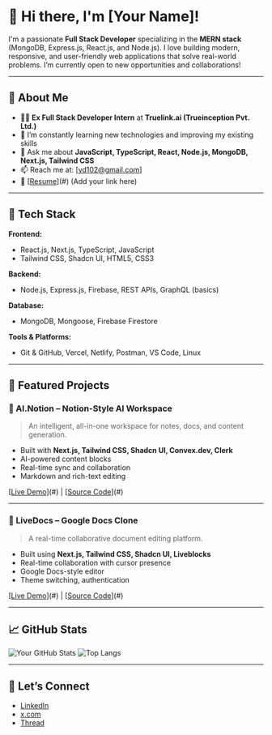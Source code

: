 # 👋 Hi there, I'm [Your Name]!

I'm a passionate **Full Stack Developer** specializing in the **MERN stack** (MongoDB, Express.js, React.js, and Node.js). I love building modern, responsive, and user-friendly web applications that solve real-world problems. I’m currently open to new opportunities and collaborations!

---

## 💼 About Me

- 🧑‍💻 **Ex Full Stack Developer Intern** at **Truelink.ai (Trueinception Pvt. Ltd.)**
- 🌱 I’m constantly learning new technologies and improving my existing skills
- 💬 Ask me about **JavaScript, TypeScript, React, Node.js, MongoDB, Next.js, Tailwind CSS**
- 📫 Reach me at: [yd102@gmail.com]  
- 📄 [[Resume](https://docs.google.com/document/d/1O6TiyoY3atdC-dUlbPw1PjrValSIRae9d4cCOb7qsz0/edit)](#) (Add your link here)

---

## 🔧 Tech Stack

**Frontend:**
- React.js, Next.js, TypeScript, JavaScript
- Tailwind CSS, Shadcn UI, HTML5, CSS3

**Backend:**
- Node.js, Express.js, Firebase, REST APIs, GraphQL (basics)

**Database:**
- MongoDB, Mongoose, Firebase Firestore

**Tools & Platforms:**
- Git & GitHub, Vercel, Netlify, Postman, VS Code, Linux

---

## 📌 Featured Projects

### 🧠 AI.Notion – Notion-Style AI Workspace
> An intelligent, all-in-one workspace for notes, docs, and content generation.

- Built with **Next.js, Tailwind CSS, Shadcn UI, Convex.dev, Clerk**
- AI-powered content blocks
- Real-time sync and collaboration
- Markdown and rich-text editing

[[Live Demo](https://ai-notion-phi.vercel.app)](#) | [[Source Code](https://github.com/yuvidew/ai.notion)](#)

---

### 📝 LiveDocs – Google Docs Clone
> A real-time collaborative document editing platform.

- Built using **Next.js, Tailwind CSS, Shadcn UI, Liveblocks**
- Real-time collaboration with cursor presence
- Google Docs-style editor
- Theme switching, authentication

[[Live Demo](https://livedocs-roan-eight.vercel.app/)](#) | [[Source Code](http://github.com/yuvidew/livedocs)](#)

---


## 📈 GitHub Stats

![Your GitHub Stats](https://github-readme-stats.vercel.app/api?username=yourusername&show_icons=true&theme=radical)
![Top Langs](https://github-readme-stats.vercel.app/api/top-langs/?username=yourusername&layout=compact&theme=radical)

---

## 🤝 Let’s Connect

- [LinkedIn](linkedin.com/in/yuvraj-dewangan-435b36269/)
- [x.com](https://x.com/Yuvidew108)
- [Thread](https://www.threads.com/@yuvi_dew_108)
